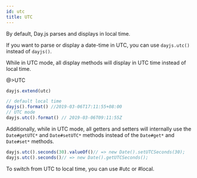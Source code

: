 ```yaml
---
id: utc
title: UTC
---
```


By default, Day.js parses and displays in local time.

If you want to parse or display a date-time in UTC, you can use `dayjs.utc()` instead of `dayjs()`.

While in UTC mode, all display methods will display in UTC time instead of local time.

@>UTC
```js
dayjs.extend(utc)

// default local time
dayjs().format() //2019-03-06T17:11:55+08:00
// UTC mode
dayjs.utc().format() // 2019-03-06T09:11:55Z
```

Additionally, while in UTC mode, all getters and setters will internally use the `Date#getUTC*` and `Date#setUTC*` methods instead of the `Date#get*` and `Date#set*` methods.

```js
dayjs.utc().seconds(30).valueOf()// => new Date().setUTCSeconds(30);
dayjs.utc().seconds()// => new Date().getUTCSeconds();
```
To switch from UTC to local time, you can use #utc or #local.
